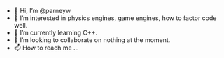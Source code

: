 - 👋 Hi, I’m @parneyw
- 👀 I’m interested in physics engines, game engines, how to factor code well.
- 🌱 I’m currently learning C++.
- 💞️ I’m looking to collaborate on nothing at the moment.
- 📫 How to reach me ...

<!---
parneyw/parneyw is a ✨ special ✨ repository because its `README.md` (this file) appears on your GitHub profile.
You can click the Preview link to take a look at your changes.
--->
